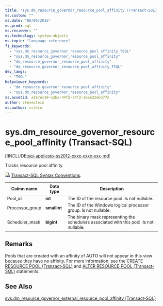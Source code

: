 ```yaml
---
title: "sys.dm_resource_governor_resource_pool_affinity (Transact-SQL) | Microsoft Docs"
ms.custom: ""
ms.date: "08/09/2016"
ms.prod: sql
ms.reviewer: ""
ms.technology: system-objects
ms.topic: "language-reference"
f1_keywords: 
  - "sys.dm_resource_governor_resource_pool_affinity_TSQL"
  - "sys.dm_resource_governor_resource_pool_affinity"
  - "dm_resource_governor_resource_pool_affinity"
  - "dm_resource_governor_resource_pool_affinity_TSQL"
dev_langs: 
  - "TSQL"
helpviewer_keywords: 
  - "dm_resource_governor_resource_pool_affinity"
  - "sys.dm_resource_governor_resource_pool_affinity"
ms.assetid: a197ec19-a2ba-44f5-a4f2-3eee33ebd77d
author: stevestein
ms.author: sstein
---
```

# sys.dm_resource_governor_resource_pool_affinity (Transact-SQL)
[!INCLUDE[tsql-appliesto-ss2012-xxxx-xxxx-xxx-md](../../includes/tsql-appliesto-ss2012-xxxx-xxxx-xxx-md.md)]

  Tracks resource pool affinity.  
  
 ![Topic link icon](../../database-engine/configure-windows/media/topic-link.gif "Topic link icon") [Transact-SQL Syntax Conventions](../../t-sql/language-elements/transact-sql-syntax-conventions-transact-sql.md).  
  
|Colmn name|Data type|Description|  
|----------------|---------------|-----------------|  
|Pool_id|**int**|The ID of the resource pool. Is not nullable.|  
|Processor_group|**smallint**|The ID of the Windows logical processor group. Is not nullable.|  
|Scheduler_mask|**bigint**|The binary mask representing the schedulers associated with this pool. Is not nullable.|  
  
## Remarks  
 Pools that are created with an affinity of AUTO will not appear in this view because they have no affinity. For more information, see the [CREATE RESOURCE POOL &#40;Transact-SQL&#41;](../../t-sql/statements/create-resource-pool-transact-sql.md) and [ALTER RESOURCE POOL &#40;Transact-SQL&#41;](../../t-sql/statements/alter-resource-pool-transact-sql.md) statements.  
  
## See Also  
 [sys.dm_resource_governor_external_resource_pool_affinity &#40;Transact-SQL&#41;](../../relational-databases/system-dynamic-management-views/sys-dm-resource-governor-external-resource-pool-affinity-transact-sql.md)  
  
  
